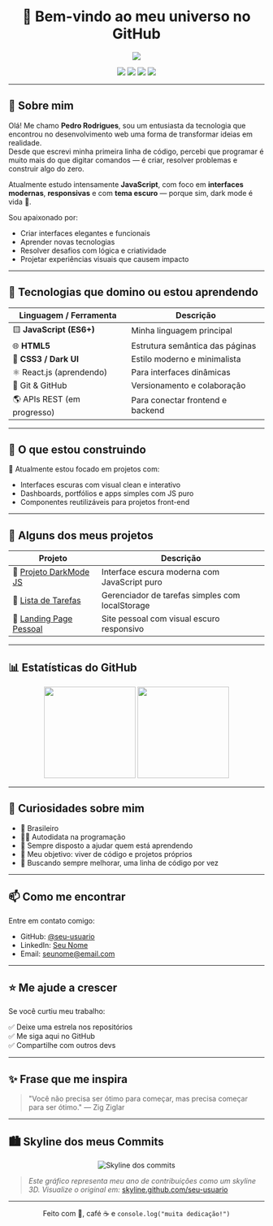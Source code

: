 <h1 align="center">🖤 Bem-vindo ao meu universo no GitHub</h1>

<p align="center">
  <img src="https://readme-typing-svg.demolab.com/?lines=Olá,+eu+sou+Pedro+Rodrigues;Desenvolvedor+Front-End+em+formação;Apaixonado+por+JavaScript+e+design+dark&center=true&width=500&height=30&color=9F79EE&vCenter=true&pause=1000"/>
</p>

<p align="center">
  <img src="https://img.shields.io/badge/JavaScript-ES6+-yellow?style=for-the-badge&logo=javascript&logoColor=black" />
  <img src="https://img.shields.io/badge/Tema-Dark%20Mode-000000?style=for-the-badge" />
  <img src="https://img.shields.io/badge/Feito%20com-❤️%20e%20café-e91e63?style=for-the-badge" />
  <img src="https://img.shields.io/badge/Status-Aprendendo%20e%20evoluindo-blueviolet?style=for-the-badge" />
</p>

---

## 🧠 Sobre mim

Olá! Me chamo **Pedro Rodrigues**, sou um entusiasta da tecnologia que encontrou no desenvolvimento web uma forma de transformar ideias em realidade.  
Desde que escrevi minha primeira linha de código, percebi que programar é muito mais do que digitar comandos — é criar, resolver problemas e construir algo do zero.

Atualmente estudo intensamente **JavaScript**, com foco em **interfaces modernas**, **responsivas** e com **tema escuro** — porque sim, dark mode é vida 🌙.

Sou apaixonado por:
- Criar interfaces elegantes e funcionais
- Aprender novas tecnologias
- Resolver desafios com lógica e criatividade
- Projetar experiências visuais que causem impacto

---

## 🔧 Tecnologias que domino ou estou aprendendo

| Linguagem / Ferramenta | Descrição |
|------------------------|-----------|
| 🟨 **JavaScript (ES6+)** | Minha linguagem principal |
| 🌐 **HTML5**            | Estrutura semântica das páginas |
| 🎨 **CSS3 / Dark UI**   | Estilo moderno e minimalista |
| ⚛️ React.js (aprendendo) | Para interfaces dinâmicas |
| 🧰 Git & GitHub         | Versionamento e colaboração |
| 🌎 APIs REST (em progresso) | Para conectar frontend e backend |

---

## 💼 O que estou construindo

📌 Atualmente estou focado em projetos com:
- Interfaces escuras com visual clean e interativo
- Dashboards, portfólios e apps simples com JS puro
- Componentes reutilizáveis para projetos front-end

---

## 🚀 Alguns dos meus projetos

| Projeto | Descrição |
|--------|------------|
| 🔹 [Projeto DarkMode JS](https://github.com/seu-usuario/projeto-darkmode) | Interface escura moderna com JavaScript puro |
| 🔹 [Lista de Tarefas](https://github.com/seu-usuario/todo-list-js) | Gerenciador de tarefas simples com localStorage |
| 🔹 [Landing Page Pessoal](https://github.com/seu-usuario/landing-dark) | Site pessoal com visual escuro responsivo |

---

## 📊 Estatísticas do GitHub

<p align="center">
  <img height="180em" src="https://github-readme-stats.vercel.app/api?username=seu-usuario&show_icons=true&theme=tokyonight&count_private=true&hide_title=false&hide_border=false&include_all_commits=true" />
  <img height="180em" src="https://github-readme-stats.vercel.app/api/top-langs/?username=seu-usuario&layout=compact&theme=tokyonight" />
</p>

---

## 🧩 Curiosidades sobre mim

- 📍 Brasileiro
- 👨‍💻 Autodidata na programação
- 💬 Sempre disposto a ajudar quem está aprendendo
- 🎯 Meu objetivo: viver de código e projetos próprios
- 🧪 Buscando sempre melhorar, uma linha de código por vez

---

## 📫 Como me encontrar

Entre em contato comigo:

- GitHub: [@seu-usuario](https://github.com/seu-usuario)
- LinkedIn: [Seu Nome](https://linkedin.com/in/seunome)  
- Email: seunome@email.com

---

## ⭐ Me ajude a crescer

Se você curtiu meu trabalho:

✅ Deixe uma estrela nos repositórios  
✅ Me siga aqui no GitHub  
✅ Compartilhe com outros devs

---

## ✨ Frase que me inspira

> "Você não precisa ser ótimo para começar, mas precisa começar para ser ótimo." — Zig Ziglar

---

## 🏙️ Skyline dos meus Commits

<p align="center">
  <img src="https://skyline.github.com/seu-usuario/2024.svg" alt="Skyline dos commits" style="max-width: 100%; height: auto;">
</p>

> *Este gráfico representa meu ano de contribuições como um skyline 3D. Visualize o original em:* [skyline.github.com/seu-usuario](https://skyline.github.com/seu-usuario)

---

<p align="center">
  Feito com 🖤, café ☕ e <code>console.log("muita dedicação!")</code>
</p>


